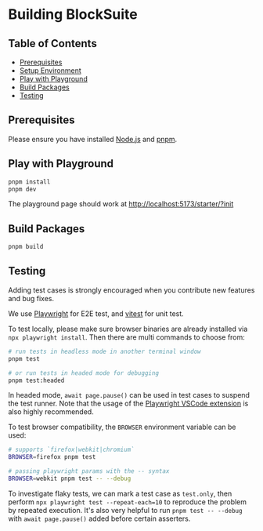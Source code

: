 # Building BlockSuite

## Table of Contents

- [Prerequisites](#prerequisites)
- [Setup Environment](#setup-environment)
- [Play with Playground](#play-with-playground)
- [Build Packages](#build-packages)
- [Testing](#testing)

## Prerequisites

Please ensure you have installed [Node.js](https://nodejs.org/en/download) and [pnpm](https://pnpm.io/).

## Play with Playground

```sh
pnpm install
pnpm dev
```

The playground page should work at [http://localhost:5173/starter/?init](http://localhost:5173/starter/?init)

## Build Packages

```sh
pnpm build
```

## Testing

Adding test cases is strongly encouraged when you contribute new features and bug fixes.

We use [Playwright](https://playwright.dev/) for E2E test, and [vitest](https://vitest.dev/) for unit test.

To test locally, please make sure browser binaries are already installed via `npx playwright install`. Then there are multi commands to choose from:

```sh
# run tests in headless mode in another terminal window
pnpm test

# or run tests in headed mode for debugging
pnpm test:headed
```

In headed mode, `await page.pause()` can be used in test cases to suspend the test runner. Note that the usage of the [Playwright VSCode extension](https://marketplace.visualstudio.com/items?itemName=ms-playwright.playwright) is also highly recommended.

To test browser compatibility, the `BROWSER` environment variable can be used:

```sh
# supports `firefox|webkit|chromium`
BROWSER=firefox pnpm test

# passing playwright params with the -- syntax
BROWSER=webkit pnpm test -- --debug
```

To investigate flaky tests, we can mark a test case as `test.only`, then perform `npx playwright test --repeat-each=10` to reproduce the problem by repeated execution. It's also very helpful to run `pnpm test -- --debug` with `await page.pause()` added before certain asserters.
